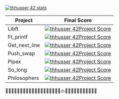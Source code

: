[![thhusser 42 stats](https://badge42.herokuapp.com/api/stats/thhusser?privacyName=true&darkmode=true)](https://github.com/JaeSeoKim/badge42)

| Project         | Final Score                       |
|---------------- | ----------------------------------|
| Libft           |[![thhusser 42Project Score](https://badge42.herokuapp.com/api/project/thhusser/Libft)](https://github.com/JaeSeoKim/badge42)|
| Ft_printf       |[![thhusser 42Project Score](https://badge42.herokuapp.com/api/project/thhusser/ft_printf)](https://github.com/JaeSeoKim/badge42)|
| Get_next_line   |[![thhusser 42Project Score](https://badge42.herokuapp.com/api/project/thhusser/get_next_line)](https://github.com/JaeSeoKim/badge42)|
| Push_swap       |[![thhusser 42Project Score](https://badge42.herokuapp.com/api/project/thhusser/push_swap)](https://github.com/JaeSeoKim/badge42)|
| Pipex           |[![thhusser 42Project Score](https://badge42.herokuapp.com/api/project/thhusser/pipex)](https://github.com/JaeSeoKim/badge42)|
| So_long         |[![thhusser 42Project Score](https://badge42.herokuapp.com/api/project/thhusser/so_long)](https://github.com/JaeSeoKim/badge42)|
| Philosophers    |[![thhusser 42Project Score](https://badge42.herokuapp.com/api/project/thhusser/Philosophers)](https://github.com/JaeSeoKim/badge42)|
😤🤯🥶🤬🥸😈🐱‍👤🐱‍🐉🙉🙊🐵🦝🐗🐨🦔🦭🦠🫁🥷👨‍🎓👨‍🎓👨‍🎓👨‍🎓👨‍🎓

<!--
### Hi there 👋
**thibaut1304/thibaut1304** is a ✨ _special_ ✨ repository because its `README.md` (this file) appears on your GitHub profile.

Here are some ideas to get you started:

- 🔭 I’m currently working on ...
- 🌱 I’m currently learning ...
- 👯 I’m looking to collaborate on ...
- 🤔 I’m looking for help with ...
- 💬 Ask me about ...
- 📫 How to reach me: ...
- 😄 Pronouns: ...
- ⚡ Fun fact: ...
-->
